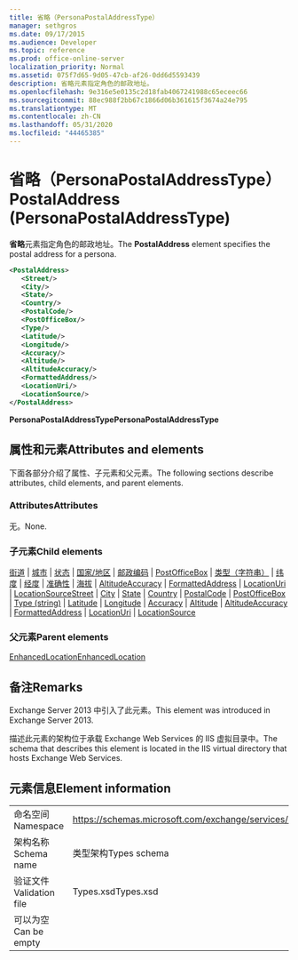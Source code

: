 ```yaml
---
title: 省略（PersonaPostalAddressType）
manager: sethgros
ms.date: 09/17/2015
ms.audience: Developer
ms.topic: reference
ms.prod: office-online-server
localization_priority: Normal
ms.assetid: 075f7d65-9d05-47cb-af26-0dd6d5593439
description: 省略元素指定角色的邮政地址。
ms.openlocfilehash: 9e316e5e0135c2d18fab4067241988c65eceec66
ms.sourcegitcommit: 88ec988f2bb67c1866d06b361615f3674a24e795
ms.translationtype: MT
ms.contentlocale: zh-CN
ms.lasthandoff: 05/31/2020
ms.locfileid: "44465385"
---
```

# <a name="postaladdress-personapostaladdresstype"></a><span data-ttu-id="83f63-103">省略（PersonaPostalAddressType）</span><span class="sxs-lookup"><span data-stu-id="83f63-103">PostalAddress (PersonaPostalAddressType)</span></span>

<span data-ttu-id="83f63-104">**省略**元素指定角色的邮政地址。</span><span class="sxs-lookup"><span data-stu-id="83f63-104">The **PostalAddress** element specifies the postal address for a persona.</span></span> 
  
```XML
<PostalAddress>
   <Street/>
   <City/>
   <State/>
   <Country/>
   <PostalCode/>
   <PostOfficeBox/>
   <Type/>
   <Latitude/>
   <Longitude/>
   <Accuracy/>
   <Altitude/>
   <AltitudeAccuracy/>
   <FormattedAddress/>
   <LocationUri/>
   <LocationSource/>
</PostalAddress>
```

 <span data-ttu-id="83f63-105">**PersonaPostalAddressType**</span><span class="sxs-lookup"><span data-stu-id="83f63-105">**PersonaPostalAddressType**</span></span>
## <a name="attributes-and-elements"></a><span data-ttu-id="83f63-106">属性和元素</span><span class="sxs-lookup"><span data-stu-id="83f63-106">Attributes and elements</span></span>

<span data-ttu-id="83f63-107">下面各部分介绍了属性、子元素和父元素。</span><span class="sxs-lookup"><span data-stu-id="83f63-107">The following sections describe attributes, child elements, and parent elements.</span></span>
  
### <a name="attributes"></a><span data-ttu-id="83f63-108">Attributes</span><span class="sxs-lookup"><span data-stu-id="83f63-108">Attributes</span></span>

<span data-ttu-id="83f63-109">无。</span><span class="sxs-lookup"><span data-stu-id="83f63-109">None.</span></span>
  
### <a name="child-elements"></a><span data-ttu-id="83f63-110">子元素</span><span class="sxs-lookup"><span data-stu-id="83f63-110">Child elements</span></span>

<span data-ttu-id="83f63-111">[街道](street.md)  | [城市](city.md)  | [状态](state-ex15websvcsotherref.md)  | [国家/地区](country.md)  | [邮政编码](postalcode.md)  | [PostOfficeBox](postofficebox.md)  | [类型（字符串）](type-string.md)  | [纬度](latitude.md)  | [经度](longitude.md)  | [准确性](accuracy.md)  | [海拔](altitude.md)  | [AltitudeAccuracy](altitudeaccuracy.md)  | [FormattedAddress](formattedaddress.md)  | [LocationUri](locationuri.md)  | [LocationSource](locationsource.md)</span><span class="sxs-lookup"><span data-stu-id="83f63-111">[Street](street.md) | [City](city.md) | [State](state-ex15websvcsotherref.md) | [Country](country.md) | [PostalCode](postalcode.md) | [PostOfficeBox](postofficebox.md) | [Type (string)](type-string.md) | [Latitude](latitude.md) | [Longitude](longitude.md) | [Accuracy](accuracy.md) | [Altitude](altitude.md) | [AltitudeAccuracy](altitudeaccuracy.md) | [FormattedAddress](formattedaddress.md) | [LocationUri](locationuri.md) | [LocationSource](locationsource.md)</span></span>
  
### <a name="parent-elements"></a><span data-ttu-id="83f63-112">父元素</span><span class="sxs-lookup"><span data-stu-id="83f63-112">Parent elements</span></span>

[<span data-ttu-id="83f63-113">EnhancedLocation</span><span class="sxs-lookup"><span data-stu-id="83f63-113">EnhancedLocation</span></span>](enhancedlocation.md)
  
## <a name="remarks"></a><span data-ttu-id="83f63-114">备注</span><span class="sxs-lookup"><span data-stu-id="83f63-114">Remarks</span></span>

<span data-ttu-id="83f63-115">Exchange Server 2013 中引入了此元素。</span><span class="sxs-lookup"><span data-stu-id="83f63-115">This element was introduced in Exchange Server 2013.</span></span>
  
<span data-ttu-id="83f63-116">描述此元素的架构位于承载 Exchange Web Services 的 IIS 虚拟目录中。</span><span class="sxs-lookup"><span data-stu-id="83f63-116">The schema that describes this element is located in the IIS virtual directory that hosts Exchange Web Services.</span></span>
  
## <a name="element-information"></a><span data-ttu-id="83f63-117">元素信息</span><span class="sxs-lookup"><span data-stu-id="83f63-117">Element information</span></span>

|||
|:-----|:-----|
|<span data-ttu-id="83f63-118">命名空间</span><span class="sxs-lookup"><span data-stu-id="83f63-118">Namespace</span></span>  <br/> |https://schemas.microsoft.com/exchange/services/2006/types  <br/> |
|<span data-ttu-id="83f63-119">架构名称</span><span class="sxs-lookup"><span data-stu-id="83f63-119">Schema name</span></span>  <br/> |<span data-ttu-id="83f63-120">类型架构</span><span class="sxs-lookup"><span data-stu-id="83f63-120">Types schema</span></span>  <br/> |
|<span data-ttu-id="83f63-121">验证文件</span><span class="sxs-lookup"><span data-stu-id="83f63-121">Validation file</span></span>  <br/> |<span data-ttu-id="83f63-122">Types.xsd</span><span class="sxs-lookup"><span data-stu-id="83f63-122">Types.xsd</span></span>  <br/> |
|<span data-ttu-id="83f63-123">可以为空</span><span class="sxs-lookup"><span data-stu-id="83f63-123">Can be empty</span></span>  <br/> ||
   

